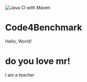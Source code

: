 ![Java CI with Maven](https://github.com/dreaminplus/Code4Benchmark/workflows/Java%20CI%20with%20Maven/badge.svg)
# Code4Benchmark



Hello, World!




# do you love mr!

I am a teacher
